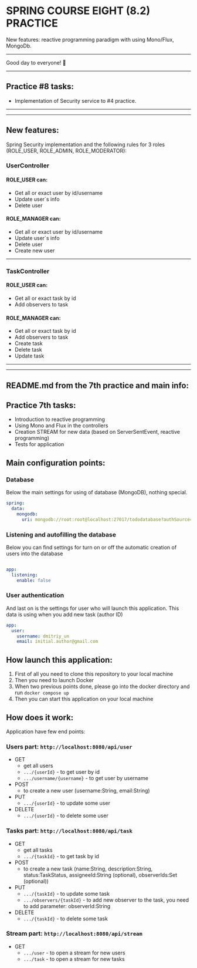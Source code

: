 # SPRING COURSE EIGHT (8.2) PRACTICE

New features: reactive programming paradigm with using Mono/Flux, MongoDb.
___

Good day to everyone! :wave:

___

## Practice #8 tasks:

- Implementation of Security service to #4 practice.

___
___
## New features:
Spring Security implementation and the following rules for 3 roles (ROLE_USER, ROLE_ADMIN, ROLE_MODERATOR):

### UserController

#### ROLE_USER can:

- Get all or exact user by id/username
- Update user`s info
- Delete user

#### ROLE_MANAGER can:

- Get all or exact user by id/username
- Update user`s info
- Delete user
- Create new user

___

### TaskController

#### ROLE_USER can:

- Get all or exact task by id
- Add observers to task

#### ROLE_MANAGER can:

- Get all or exact task by id
- Add observers to task
- Create task
- Delete task
- Update task

___
___

## README.md from the 7th practice and main info:


## Practice 7th tasks:
* Introduction to reactive programming
* Using Mono and Flux in the controllers
* Creation STREAM for new data (based on ServerSentEvent, reactive programming)
* Tests for application

## Main configuration points:

### Database
Below the main settings for using of database (MongoDB), nothing special.
```yaml
spring:
  data:
    mongodb:
      uri: mongodb://root:root@localhost:27017/tododatabase?authSource=admin
```

### Listening and autofilling the database
Below you can find settings for turn on or off the automatic creation of users into the database
```yaml

app:
  listening:
    enable: false
```

### User authentication
And last on is the settings for user who will launch this application. This data is using when you add new task (author ID)
```yaml
app:
  user:
    username: dmitriy_un
    email: initial.author@gmail.com
```

## How launch this application:
1. First of all you need to clone this repository to your local machine
2. Then you need to launch Docker
3. When two previous points done, please go into the docker directory and run `docker compose up`
4. Then you can start this application on your local machine

## How does it work:
Application have few end points:

### Users part: `http://localhost:8080/api/user`
* GET
  * get all users
  * `.../{userId}` - to get user by id
  * `.../username/{username}` - to get user by username
* POST
  * to create a new user (username:String, email:String)
* PUT
  * `.../{userId}` - to update some user
* DELETE
  * `.../{userId}` - to delete some user
  

### Tasks part: `http://localhost:8080/api/task`
* GET
  * get all tasks
  * `.../{taskId}` - to get task by id
* POST
  * to create a new task (name:String, description:String, status:TaskStatus, assigneeId:String (optional), observerIds:Set<String> (optional))
* PUT
  * `.../{taskId}` - to update some task
  * `.../observers/{taskId}` - to add new observer to the task, you need to add parameter: observerId:String
* DELETE
  * `.../{taskId}` - to delete some task

### Stream part: `http://localhost:8080/api/stream`
* GET
  * `.../user` - to open a stream for new users
  * `.../task` - to open a stream for new tasks